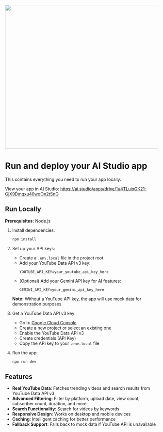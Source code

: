 <div align="center">
<img width="1200" height="475" alt="GHBanner" src="https://github.com/user-attachments/assets/0aa67016-6eaf-458a-adb2-6e31a0763ed6" />
</div>

# Run and deploy your AI Studio app

This contains everything you need to run your app locally.

View your app in AI Studio: https://ai.studio/apps/drive/1u4TLuloGK21-GjX9Dmqxu40wqOn2tSnG

## Run Locally

**Prerequisites:**  Node.js

1. Install dependencies:
   ```bash
   npm install
   ```

2. Set up your API keys:
   - Create a `.env.local` file in the project root
   - Add your YouTube Data API v3 key:
     ```
     YOUTUBE_API_KEY=your_youtube_api_key_here
     ```
   - (Optional) Add your Gemini API key for AI features:
     ```
     GEMINI_API_KEY=your_gemini_api_key_here
     ```
   
   **Note:** Without a YouTube API key, the app will use mock data for demonstration purposes.

3. Get a YouTube Data API v3 key:
   - Go to [Google Cloud Console](https://console.developers.google.com/)
   - Create a new project or select an existing one
   - Enable the YouTube Data API v3
   - Create credentials (API Key)
   - Copy the API key to your `.env.local` file

4. Run the app:
   ```bash
   npm run dev
   ```

## Features

- **Real YouTube Data**: Fetches trending videos and search results from YouTube Data API v3
- **Advanced Filtering**: Filter by platform, upload date, view count, subscriber count, duration, and more
- **Search Functionality**: Search for videos by keywords
- **Responsive Design**: Works on desktop and mobile devices
- **Caching**: Intelligent caching for better performance
- **Fallback Support**: Falls back to mock data if YouTube API is unavailable
